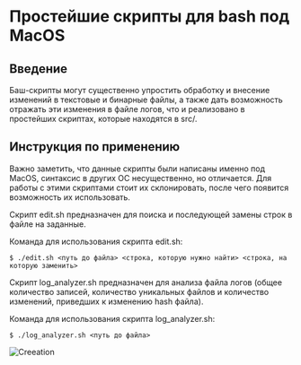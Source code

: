 # Простейшие скрипты для bash под MacOS 

## Введение

Баш-скрипты могут существенно упростить обработку и внесение изменений в текстовые и бинарные файлы, а также дать возможность отражать эти изменения в файле логов, что и реализовано в простейших скриптах, которые находятся в src/.

## Инструкция по применению

Важно заметить, что данные скрипты были написаны именно под MacOS, синтаксис в других ОС несущественно, но отличается.
Для работы с этими скриптами стоит их склонировать, после чего появится возможность их 
использовать. 

Скрипт edit.sh предназначен для поиска и последующей замены строк в файле на заданные.

Команда для использования скрипта edit.sh:

```
$ ./edit.sh <путь до файла> <строка, которую нужно найти> <строка, на которую заменить>
```

Скрипт log_analyzer.sh предназначен для анализа файла логов (общее количество записей, количество уникальных файлов и количество изменений, приведших к изменению hash файла).

Команда для использования скрипта log_analyzer.sh:

```
$ ./log_analyzer.sh <путь до файла>
```

![Creeation](https://github.com/GorokhovSemyon/Simple_bash_scripst-MacOS-/tree/develop/materials/bin-bash.jpg)

